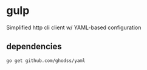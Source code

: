# gulp
Simplified http cli client w/ YAML-based configuration
## dependencies

    go get github.com/ghodss/yaml
